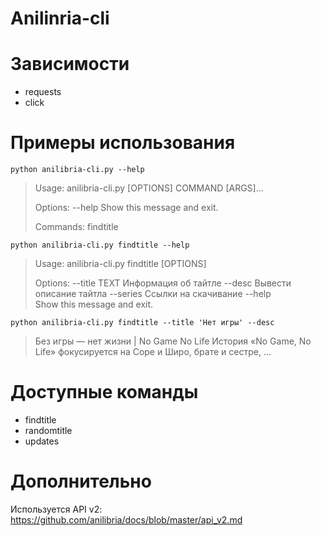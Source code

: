 # Anilinria-cli

# Зависимости

 - requests 
 - click

# Примеры использования

    python anilibria-cli.py --help                

> Usage: anilibria-cli.py [OPTIONS] COMMAND [ARGS]...
> 
> Options:   --help  Show this message and exit.
> 
> Commands:   findtitle

    python anilibria-cli.py findtitle --help

> Usage: anilibria-cli.py findtitle [OPTIONS]
> 
> Options:   --title TEXT  Информация об тайтле   --desc        Вывести
> описание тайтла   --series      Ссылки на скачивание   --help       
> Show this message and exit.


    python anilibria-cli.py findtitle --title 'Нет игры' --desc
> Без игры — нет жизни | No Game No Life История «No Game, No Life»
> фокусируется на Соре и Широ, брате и сестре, ...

# Доступные команды

- findtitle
- randomtitle
- updates

# Дополнительно

Используется API v2: https://github.com/anilibria/docs/blob/master/api_v2.md

